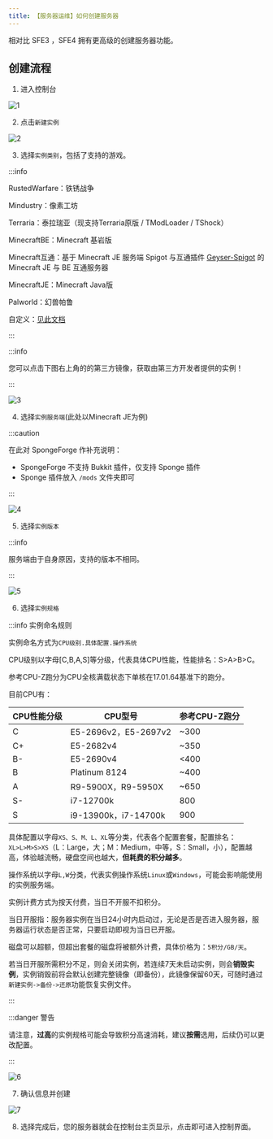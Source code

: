 ```yaml
---
title: 【服务器运维】如何创建服务器
---
```

相对比 SFE3 ，SFE4 拥有更高级的创建服务器功能。

## 创建流程

1. 进入控制台

![1](/img/pages/CreateServer-1.png)

2. 点击`新建实例`

![2](/img/pages/CreateServer-2.png)

3. 选择`实例类别`，包括了支持的游戏。

:::info

RustedWarfare：铁锈战争  

Mindustry：像素工坊  

Terraria：泰拉瑞亚（现支持Terraria原版 / TModLoader / TShock）  

MinecraftBE：Minecraft 基岩版  

Minecraft互通：基于 Minecraft JE 服务端 Spigot 与互通插件 [Geyser-Spigot](http://geysermc.org) 的 Minecraft JE 与 BE 互通服务器  

MinecraftJE：Minecraft Java版

Palworld：幻兽帕鲁

自定义：[见此文档](./custom/0-introduction.md)

:::

:::info

您可以点击下图右上角的的第三方镜像，获取由第三方开发者提供的实例！

:::

![3](/img/pages/CreateServer-3.png)

4. 选择`实例服务端`(此处以Minecraft JE为例)

:::caution

在此对 SpongeForge 作补充说明：

- SpongeForge 不支持 Bukkit 插件，仅支持 Sponge 插件
- Sponge 插件放入 `/mods` 文件夹即可

:::

![4](/img/pages/CreateServer-4.png)

5. 选择`实例版本`

:::info

服务端由于自身原因，支持的版本不相同。

:::

![5](/img/pages/CreateServer-5.png)

6. 选择`实例规格`

:::info 实例命名规则

实例命名方式为`CPU级别.具体配置.操作系统`  

CPU级别以字母[C,B,A,S]等分级，代表具体CPU性能，性能排名：S>A>B>C。

参考CPU-Z跑分为CPU全核满载状态下单核在17.01.64基准下的跑分。

目前CPU有：

| CPU性能分级 | CPU型号          | 参考CPU-Z跑分 |
|---------|---------------------|-----------|
| C       | E5-2696v2，E5-2697v2 | ~300      |
| C+      | E5-2682v4            | ~350      |
| B-      | E5-2690v4            | <400      |
| B       | Platinum 8124        | ~400      |
| A       | R9-5900X，R9-5950X   | ~650      |
| S-      | i7-12700k            | 800       |
| S       | i9-13900k，i7-14700k | 900       |


具体配置以字母`XS、S、M、L、XL`等分类，代表各个配置套餐，配置排名：`XL>L>M>S>XS`（L：Large，大；M：Medium，中等，S：Small，小），配置越高，体验越流畅，硬盘空间也越大，**但耗费的积分越多**。  

操作系统以字母`L,W`分类，代表实例操作系统`Linux`或`Windows`，可能会影响能使用的实例服务端。  

实例计费方式为按天付费，当日不开服不扣积分。  

当日开服指：服务器实例在当日24小时内启动过，无论是否是否进入服务器，服务器运行状态是否正常，只要启动即视为当日已开服。  

磁盘可以超额，但超出套餐的磁盘将被额外计费，具体价格为：`5积分/GB/天`。  

若当日开服所需积分不足，则会关闭实例，若连续7天未启动实例，则会**销毁实例**，实例销毁前将会默认创建完整镜像（即备份），此镜像保留60天，可随时通过`新建实例->备份->还原`功能恢复实例文件。  

:::

:::danger 警告

请注意，**过高**的实例规格可能会导致积分高速消耗，建议**按需**选用，后续仍可以更改配置。

:::

![6](/img/pages/CreateServer-6.png)

7. 确认信息并创建

![7](/img/pages/CreateServer-7.png)

8. 选择完成后，您的服务器就会在控制台主页显示，点击即可进入控制界面。
